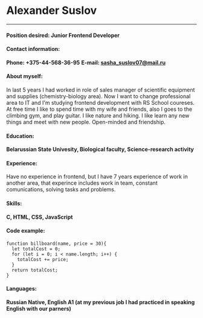 # Alexander Suslov
***
#### Position desired: Junior Frontend Developer
#### Contact information:
**Phone: +375-44-568-36-95**
**E-mail: <sasha_suslov07@mail.ru>**

#### About myself:
In last 5 years I had worked in role of sales manager of scientific equipment and supplies (chemistry-biology area). 
Now I want to change professional area to IT and I'm studying frontend development with RS School coureses. At free time I like to spend time with my wife and friends, also I goes to the climbing gym, and play guitar. I like nature and hiking. I like learn any new things and meet with new people. Open-minded and friendship.
#### Education: 
**Belarussian State Univesity, Biological faculty, Science-research activity**
#### Experience: 
Have no experience in frontend, but I have 7 years experience of work in another area, that experince includes work in team, constant comunications, solving tasks and problems.
#### Skills: 
**C, HTML, CSS, JavaScript**
#### Code example:
```
function billboard(name, price = 30){
  let totalCost = 0;
  for (let i = 0; i < name.length; i++) {
    totalCost += price;
  }
  return totalCost;
}
```
#### Languages:
**Russian Native, English A1 (at my previous job I had practiced in speaking English with our parners)**
